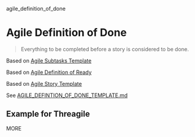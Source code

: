 agile_definition_of_done
# Agile Definition of Done

> Everything to be completed before a story is considered to be done.

Based on [Agile Subtasks Template](https://github.com/vanHeemstraSystems/agile-subtasks-template)

Based on [Agile Definition of Ready](https://github.com/vanHeemstraSystems/agile_definition_of_ready)

Based on [Agile Story Template](https://github.com/vanHeemstraSystems/agile-story-template)

See [AGILE_DEFINTION_OF_DONE_TEMPLATE.md](./AGILE_DEFINITION_OF_DONE_TEMPLATE.md)

## Example for Threagile

MORE

